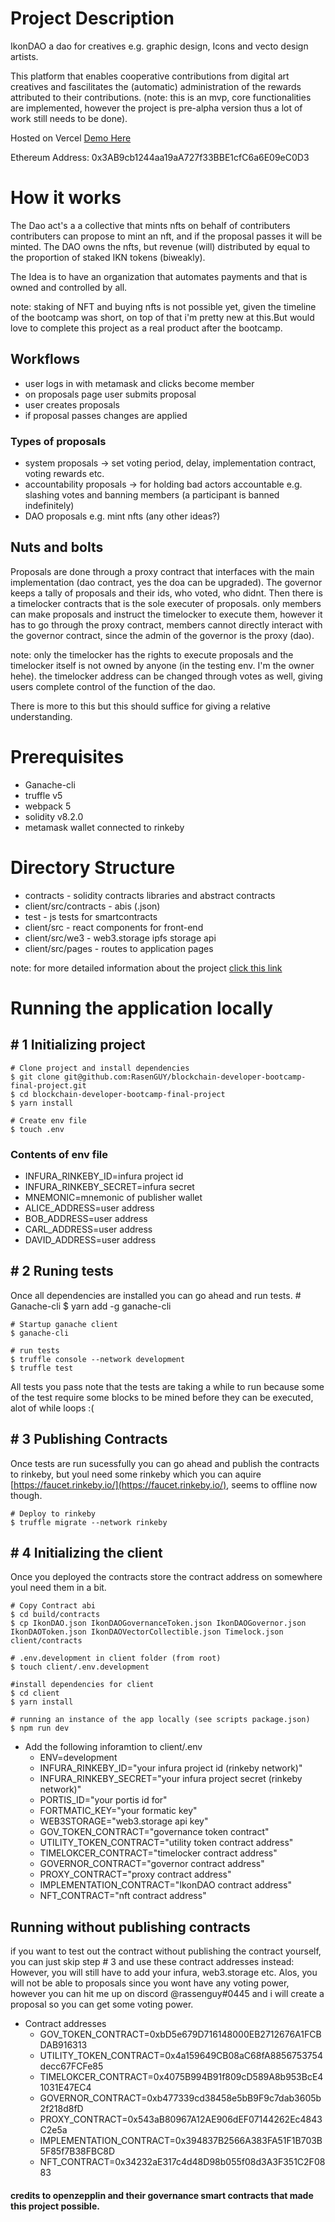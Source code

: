# Project Description
IkonDAO a dao for creatives e.g. graphic design, Icons and vecto design artists.

This platform that enables cooperative contributions from digital art creatives and fascilitates the (automatic) administration of the rewards attributed to their contributions. (note: this is an mvp, core functionalities are implemented, however the project is pre-alpha version thus a lot of work still needs to be done).

Hosted on Vercel [Demo Here](https://blockchain-developer-bootcamp-final-project-drab.vercel.app/)

Ethereum Address: 0x3AB9cb1244aa19aA727f33BBE1cfC6a6E09eC0D3

# How it works
The Dao act's a a collective that mints nfts on behalf of contributers contributers can propose to mint an nft, and if the proposal passes it will be minted. The DAO owns the nfts, but revenue (will) distributed by equal to the proportion of staked IKN tokens (biweakly).

The Idea is to have an organization that automates payments and that is owned and controlled by all.  

note: staking of NFT and buying nfts is not possible yet, given the timeline of the bootcamp was short, on top of that i'm pretty new at this.But would love to complete this project as a real product after the bootcamp.

## Workflows
- user logs in with metamask and clicks become member
- on proposals page user submits proposal
- user creates proposals
- if proposal passes changes are applied
    
### Types of proposals
- system proposals -> set voting period, delay, implementation contract, voting rewards etc.
- accountability proposals -> for holding bad actors accountable e.g. slashing votes and banning members (a participant is banned indefinitely)
- DAO proposals e.g. mint nfts (any other ideas?)

## Nuts and bolts
Proposals are done through a proxy contract that interfaces with the main implementation (dao contract, yes the doa can be upgraded). The governor keeps a tally of proposals and their ids, who voted, who didnt. Then there is a timelocker contracts that is the sole executer of proposals. only members can make proposals and instruct the timelocker to execute them, however it has to go through the proxy contract, members cannot directly interact with the governor contract, since the admin of the governor is the proxy (dao). 

note: only the timelocker has the rights to execute proposals and the timelocker itself is not owned by anyone (in the testing env. I'm the owner hehe). the timelocker address can be changed through votes as well, giving users complete control of the function of the dao.  

There is more to this but this should suffice for giving a relative understanding.

# Prerequisites
- Ganache-cli
- truffle v5
- webpack 5
- solidity v8.2.0
- metamask wallet connected to rinkeby

# Directory Structure
+ contracts - solidity contracts libraries and abstract contracts 
+ client/src/contracts - abis (.json)
+ test - js tests for smartcontracts 
+ client/src - react components for front-end
+ client/src/we3 - web3.storage ipfs storage api
+ client/src/pages - routes to application pages 

note: for more detailed information about the project [click this link](https://github.com/RasenGUY/blockchain-developer-bootcamp-final-project/blob/master/PROJECTINFO-README.md)

# Running the application locally
## # 1 Initializing project 
    # Clone project and install dependencies
    $ git clone git@github.com:RasenGUY/blockchain-developer-bootcamp-final-project.git
    $ cd blockchain-developer-bootcamp-final-project 
    $ yarn install 
    
    # Create env file
    $ touch .env 
    
### Contents of env file
- INFURA_RINKEBY_ID=infura project id
- INFURA_RINKEBY_SECRET=infura secret
- MNEMONIC=mnemonic of publisher wallet
- ALICE_ADDRESS=user address
- BOB_ADDRESS=user address
- CARL_ADDRESS=user address
- DAVID_ADDRESS=user address

    

## # 2 Runing tests
Once all dependencies are installed you can go ahead and run tests.
    # Ganache-cli 
    $ yarn add -g ganache-cli
    
    # Startup ganache client
    $ ganache-cli 
    
    # run tests
    $ truffle console --network development 
    $ truffle test

All tests you pass note that the tests are taking a while to run because some of the test require some blocks to be mined before they can be executed, alot of while loops :(

## # 3 Publishing Contracts
Once tests are run sucessfully you can go ahead and publish the contracts to rinkeby, but youl need some rinkeby which you can aquire [https://faucet.rinkeby.io/](https://faucet.rinkeby.io/), seems to offline now though.

    # Deploy to rinkeby 
    $ truffle migrate --network rinkeby

## # 4 Initializing the client
Once you deployed the contracts store the contract address on somewhere youl need them in a bit.
    
    # Copy Contract abi
    $ cd build/contracts
    $ cp IkonDAO.json IkonDAOGovernanceToken.json IkonDAOGovernor.json IkonDAOToken.json IkonDAOVectorCollectible.json Timelock.json client/contracts
    
    # .env.development in client folder (from root)
    $ touch client/.env.development
    
    #install dependencies for client
    $ cd client
    $ yarn install

    # running an instance of the app locally (see scripts package.json)
    $ npm run dev

+ Add the following inforamtion to client/.env
    - ENV=development
    - INFURA_RINKEBY_ID="your infura project id (rinkeby network)"
    - INFURA_RINKEBY_SECRET="your infura project secret (rinkeby network)"
    - PORTIS_ID="your portis id for"
    - FORTMATIC_KEY="your formatic key"
    - WEB3STORAGE="web3.storage api key"
    - GOV_TOKEN_CONTRACT="governance token contract"
    - UTILITY_TOKEN_CONTRACT="utility token contract address"
    - TIMELOKCER_CONTRACT="timelocker contract address"
    - GOVERNOR_CONTRACT="governor contract address"
    - PROXY_CONTRACT="proxy contract address"
    - IMPLEMENTATION_CONTRACT="IkonDAO contract address"
    - NFT_CONTRACT="nft contract address"


## Running without publishing contracts
if you want to test out the contract without publishing the contract yourself, you can just skip step # 3 and use these contract addresses instead: However, you will still have to add your infura, web3.storage etc. Alos, you will not be able to proposals since you wont have any voting power, however you can hit me up on discord @rassenguy#0445 and i will create a proposal so you can get some voting power.
    
+ Contract addresses
    - GOV_TOKEN_CONTRACT=0xbD5e679D716148000EB2712676A1FCBDAB916313
    - UTILITY_TOKEN_CONTRACT=0x4a159649CB08aC68fA8856753754decc67FCFe85
    - TIMELOKCER_CONTRACT=0x4075B994B91f809cD589A8b953BcE41031E47EC4
    - GOVERNOR_CONTRACT=0xb477339cd38458e5bB9F9c7dab3605b2f218d8fD
    - PROXY_CONTRACT=0x543aB80967A12AE906dEF07144262Ec4843C2e5a
    - IMPLEMENTATION_CONTRACT=0x394837B2566A383FA51F1B703B5F85f7B38FBC8D
    - NFT_CONTRACT=0x34232aE317c4d48D98b055f08d3A3F351C2F0883

#### credits to openzepplin and their governance smart contracts that made this project possible. 